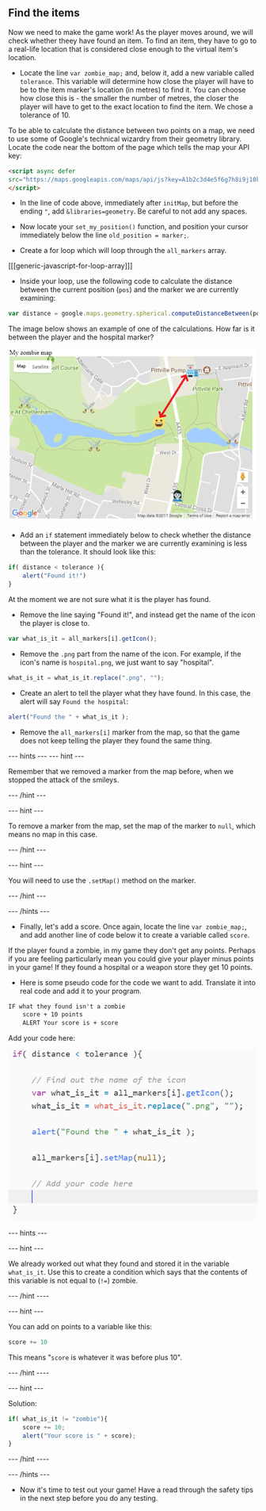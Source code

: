 ## Find the items

Now we need to make the game work! As the player moves around, we will check whether theey have found an item. To find an item, they have to go to a real-life location that is considered close enough to the virtual item's location.

+ Locate the line `var zombie_map;` and, below it, add a new variable called `tolerance`. This variable will determine how close the player will have to be to the item marker's location (in metres) to find it. You can choose how close this is - the smaller the number of metres, the closer the player will have to get to the exact location to find the item. We chose a tolerance of 10.

To be able to calculate the distance between two points on a map, we need to use some of Google's technical wizardry from their geometry library. Locate the code near the bottom of the page which tells the map your API key:

```html
<script async defer
src="https://maps.googleapis.com/maps/api/js?key=A1b2c3d4e5f6g7h8i9j10k11&callback=initMap">
</script>
```

+ In the line of code above, immediately after `initMap`, but before the ending `"`, add `&libraries=geometry`. Be careful to not add any spaces.

+ Now locate your `set_my_position()` function, and position your cursor immediately below the line `old_position = marker;`.

+ Create a for loop which will loop through the `all_markers` array.

[[[generic-javascript-for-loop-array]]]

+ Inside your loop, use the following code to calculate the distance between the current position (`pos`) and the marker we are currently examining:

```javascript
var distance = google.maps.geometry.spherical.computeDistanceBetween(pos, all_markers[i].getPosition());
```

The image below shows an example of one of the calculations. How far is it between the player and the hospital marker?

![What we are calculating](images/what-we-are-calculating.png)

+ Add an `if` statement immediately below to check whether the distance between the player and the marker we are currently examining is less than the tolerance. It should look like this:

```javascript
if( distance < tolerance ){
    alert("Found it!")
}
```

At the moment we are not sure what it is the player has found.

+ Remove the line saying "Found it!", and instead get the name of the icon the player is close to.

```javascript
var what_is_it = all_markers[i].getIcon();
```

+ Remove the `.png` part from the name of the icon. For example, if the icon's name is `hospital.png`, we just want to say "hospital".

```javascript
what_is_it = what_is_it.replace(".png", "");

```

+ Create an alert to tell the player what they have found. In this case, the alert will say `Found the hospital`:

```javascript
alert("Found the " + what_is_it );
```

+ Remove the `all_markers[i]` marker from the map, so that the game does not keep telling the player they found the same thing.

\--- hints \--- \--- hint \---

Remember that we removed a marker from the map before, when we stopped the attack of the smileys.

\--- /hint \---

\--- hint \---

To remove a marker from the map, set the map of the marker to `null`, which means no map in this case.

\--- /hint \---

\--- hint \---

You will need to use the `.setMap()` method on the marker.

\--- /hint \---

\--- /hints \---

+ Finally, let's add a score. Once again, locate the line `var zombie_map;`, and add another line of code below it to create a variable called `score`.

If the player found a zombie, in my game they don't get any points. Perhaps if you are feeling particularly mean you could give your player minus points in your game! If they found a hospital or a weapon store they get 10 points.

+ Here is some pseudo code for the code we want to add. Translate it into real code and add it to your program.

```html
IF what they found isn't a zombie
    score + 10 points
    ALERT Your score is + score
```

Add your code here:

![Add a score](images/add-score.png)

\--- hints \---

\--- hint \---

We already worked out what they found and stored it in the variable `what_is_it`. Use this to create a condition which says that the contents of this variable is not equal to (`!=`) zombie.

\--- /hint \----

\--- hint \---

You can add on points to a variable like this:

```javascript
score += 10
```

This means "`score` is whatever it was before plus 10".

\--- /hint \----

\--- hint \---

Solution:

```javascript
if( what_is_it != "zombie"){
    score += 10;
    alert("Your score is " + score);
}
```

\--- /hint \----

\--- /hints \---

+ Now it's time to test out your game! Have a read through the safety tips in the next step before you do any testing.